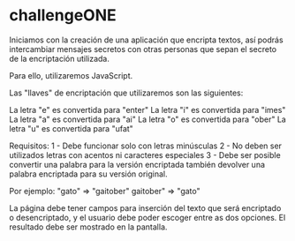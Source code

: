 # challengeONE
Iniciamos con la creación de una aplicación que encripta textos, así podrás intercambiar mensajes secretos con otras personas que sepan el secreto de la encriptación utilizada.

Para ello, utilizaremos JavaScript.

Las "llaves" de encriptación que utilizaremos son las siguientes:

La letra "e" es convertida para "enter"
La letra "i" es convertida para "imes"
La letra "a" es convertida para "ai"
La letra "o" es convertida para "ober"
La letra "u" es convertida para "ufat"

Requisitos:
1 - Debe funcionar solo con letras minúsculas
2 - No deben ser utilizados letras con acentos ni caracteres especiales
3 - Debe ser posible convertir una palabra para la versión encriptada también devolver una palabra encriptada para su versión original.

Por ejemplo:
"gato" => "gaitober"
gaitober" => "gato"

La página debe tener campos para
inserción del texto que será encriptado o desencriptado, y el usuario debe poder escoger entre as dos opciones.
El resultado debe ser mostrado en la pantalla.
